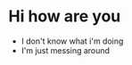 <h1>Hi how are you</h1>

<ul>
  <li>I don't know what i'm doing</li>
  <li>I'm just messing around</li>
</ul>
